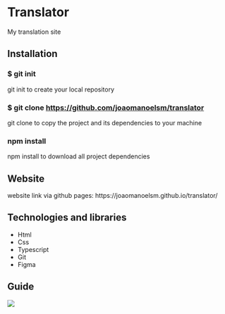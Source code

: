 # Translator

<p>My translation site</p>

## Installation

### $ git init

<p>git init to create your local repository</p>

### $ git clone https://github.com/joaomanoelsm/translator

<p>git clone to copy the project and its dependencies to your machine</p>

### npm install

<p>npm install to download all project dependencies</p>

## Website

<p>website link via github pages: https://joaomanoelsm.github.io/translator/</p>

## Technologies and libraries

<ul>
 <li>Html</li>
 <li>Css</li>
 <li>Typescript</li>
 <li>Git</li>
 <li>Figma</li>
</ul>

## Guide

<img src="https://github.com/joaomanoelsm/translator/public/readme/img-1.jpg" />
